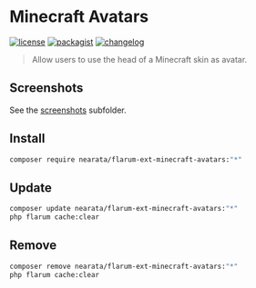 # Minecraft Avatars

[![license](https://img.shields.io/github/license/Nearata/flarum-ext-minecraft-avatars?style=flat)](https://github.com/Nearata/flarum-ext-minecraft-avatars/blob/main/UNLICENSE)
[![packagist](https://img.shields.io/packagist/v/nearata/flarum-ext-minecraft-avatars?style=flat)](https://packagist.org/packages/nearata/flarum-ext-minecraft-avatars)
[![changelog](https://img.shields.io/github/release-date/nearata/flarum-ext-minecraft-avatars?label=last%20release%20date)](https://github.com/Nearata/flarum-ext-minecraft-avatars/blob/main/CHANGELOG.md)

> Allow users to use the head of a Minecraft skin as avatar.

## Screenshots

See the [screenshots](screenshots) subfolder.

## Install

```sh
composer require nearata/flarum-ext-minecraft-avatars:"*"
```

## Update

```sh
composer update nearata/flarum-ext-minecraft-avatars:"*"
php flarum cache:clear
```

## Remove

```sh
composer remove nearata/flarum-ext-minecraft-avatars:"*"
php flarum cache:clear
```
